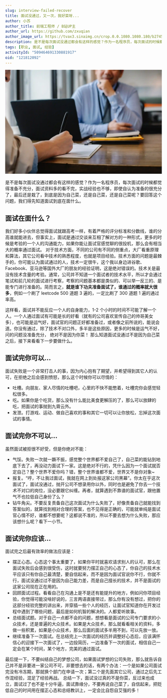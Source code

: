 ```yaml
---
slug: interview-failed-recover
title: 面试没通过，又一次，我好菜呀...
author: 小苏
author_title: 前端工程师 / B站UP主
author_url: https://github.com/zxuqian
author_image_url: https://tvax3.sinaimg.cn/crop.0.0.1080.1080.180/b2745d44ly8g8s4muqeggj20u00u0n0k.jpg?KID=imgbed,tva&Expires=1582389585&ssig=EvXmyu%2FXsX
description: 是不是每次面试没通过都会有这样的感觉？作为一名程序员，每次面试的时候都觉得准备不充分，面试资料多的看不完，实战经验也不够，即使自认为准备的很充分了，最后还是栽了，到底是因为自己菜，还是自己菜，还是自己菜呢？要回答这个问题，我们得先知道面试到底在面什么。
tags: [职业, 面试, 经验]
activityId: "509464691330881917"
oid: "121812092"
---
```


![面试](./img/2021-04-02-interview-failed-recover/interview.webp)

是不是每次面试没通过都会有这样的感觉？作为一名程序员，每次面试的时候都觉得准备不充分，面试资料多的看不完，实战经验也不够，即使自认为准备的很充分了，最后还是栽了，到底是因为自己菜，还是自己菜，还是自己菜呢？要回答这个问题，我们得先知道面试到底在面什么。

## 面试在面什么？

我们好多小伙伴总觉得面试就跟高考一样，有着严格的评分标准和分数线，谁的分高谁就能进去，但事实上，面试是通过交谈来互相了解对方的一种形式，更多的时候是考验的一个人的沟通能力，如果你能让面试官感觉聊的很投机，那么会有相当大的概率通过面试。
对于技术方面，不同的公司有不同的侧重点，大厂看重原理和算法，其它公司看中技术的熟悉程度，也就是项目经验。技术方面的问题是最棘手的，你可能认为面试通过的人，技术一定很牛，这个我以身边进谷歌、Facebook、亚马逊等国外大厂的朋友的经验证明，这是绝对错误的。技术关是最没有技术含量的考验。通常，公司并不知道一个面试者的技术水平，所以才会通过笔试和前几轮的面试进行考察，考察的问题基本都是类似的、可以举一反三的、是能专门进行准备的。简而言之，**就是谁下功夫准备面试了，谁通过的概率就大很多**，例如一个刷了 leetcode 500 道题 3 遍的，一定比刷了 300 道题 1 遍的通过率高。

<!-- truncate -->

这样看，面试并不能反应一个人的自身能力，1-2 个小时的时间不可能了解一个人。一个人通过面试有可能是长的好看（就有的公司喜欢宣传自己的帅哥美女多），也可能是运气好，面试官的问题正好都准备过，或者像之前所说的，能说会道。你没有通过，除了技术不对口外，多半是这些原因，更多的时候是运气不好，问的问题没准备充分，
绝对不是因为你菜！
那么知道面试没通过不是因为自己菜之后，接下来看看下一步要做什么。

## 面试完你可以...

面试失败是一个非常打击人的事，因为内心抱有了期望，并希望得到其它人的认可，在拒绝之后会感到愤怒，那么这个时候你可以尽情的：

- 吐槽。向朋友、家人尽情的吐槽吧，心里的不快不能憋着，吐槽完你会感觉轻松很多。
- 吃。如果你是个吃货，那么没有什么能比美食更解压的了，那么可以放肆的吃，把面试的事抛到九霄云外。
- 发泄。打游戏、运动、做自己喜欢的事和其它一切可以让你放松，忘掉这次面试的事情。

## 面试完你不可以...

虽然面试被拒很不好受，但是你绝对不能：

- 气馁。失败一次就一蹶不振，感觉整个世界都不爱自己了，自己菜的能钻到地底下去了，再没动力面试下一家。这是绝对不行的，凭什么因为一个面试就否定自己？整个世界不爱你吗？错，整个世界谁都不爱，世界又不是你对象~
- 报复。“哼，不让我过面试，我就在网上到处报这家公司黑幕”。你太在乎这次面试了，面试没通过，抛开公司不想录用你以外，同时也是避免了你去一个技术不对口的岗位，没必要跟它纠缠。再者，就算遇到不靠谱的面试官，跟他置气不也拉低自己身份了么？
- 钻牛角尖。不要反复责备自己这次面试为什么失败了，好像责备自己就能找到答案似的，就算找到相对合理的答案，也不见得是正确的，可能就单纯是面试官心情不好，谁都不想要呢？这都说不准的，所以不要去想为什么失败，那应该想什么呢？看下一小节。

## 面试完你应该...

面试完之后最有效率的做法应该是：

- 摆正心态。心态这个事太重要了，如果你平时就喜欢请求别人的认可，那么在面试失败后会感到很受伤，这时就要努力摆正自己的心态了，你自己的技术水平应该只有你自己最清楚，要自信起来，而不是因为面试官说你不行，你就不行，面试没通过过不是因为自己能力差，而是自己擅长的技术，并不是面试的这家公司现在正在用的。
- 回顾面试过程。看看自己在沟通上是不是还有能提升的地方，例如问你项目经验，你觉得可能没啥好说的，三言两语直接带过，那么你有没有想过，把你的这部分经验完整的讲出来，并穿插一些个人的经历，让面试官知道你在开发过程中遇到了哪些问题，最后是如何机智的解决的。人都爱听故事。
- 总结面试题。对于自己一点都不会的问题，想想看是面试的公司专门要求的小众技术，还是普遍的大众技术。如果是大众技术，那么就看看相关的资料，多做一些积累，如果是小众技术，那么后面的面试多半用不到，可以先放一放。
- 继续准备下一次面试。在总结完上一次面试的经历并调整好心态后，应该满怀信心的迎接下一次面试了，一边投简历，一边准备下一次的面试，相信自己一定会在某个时间，某个地方，完美的通过面试。

最后提一下，不要纠结自己的梦想公司，如果面试梦想的公司失败，那么就告诉自己并不是非要进一家公司不可，非要想去的话，有两个办法：一个是如果公司面试完没有冷冻期，那就换个部门在申请一次；第二个是先面其它公司，通过之后先工作混经验，混足了经验再战。
总结一下，面试没过真的不是你菜，反过来也成立，面试过了也不是十分牛逼，面试靠缘分，不要再说自己菜了，自信起来，把贬低自己的时间用在摆正心态和总结教训上，一定会比自怨自艾强的多！
